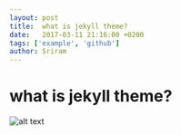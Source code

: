 ```yaml
---
layout: post
title:  what is jekyll theme?
date:   2017-03-11 21:16:00 +0200
tags: ['example', 'github']
author: Sriram
---
```

 # what is jekyll theme?
 ![alt text](https://github.com/slkrthika/blog.github.io/blob/gh-pages/images/ghub.jpeg "jekyll theme")
